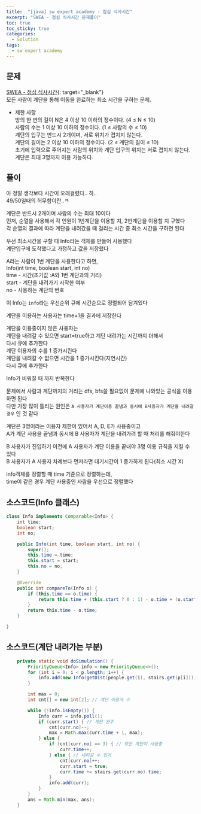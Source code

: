 ```yaml
---
title:  "[java] sw expert academy - 점심 식사시간"
excerpt: "SWEA - 점심 식사시간 문제풀이"
toc: true
toc_sticky: true
categories:
  - Solution
tags:
  - sw expert academy
---
```

## 문제  
[SWEA - 점심 식사시간](https://swexpertacademy.com/main/code/problem/problemDetail.do?contestProbId=AV5-BEE6AK0DFAVl){: target="_blank"}  
모든 사람이 계단을 통해 이동을 완료하는 최소 시간을 구하는 문제.


* 제한 사항  
방의 한 변의 길이 N은 4 이상 10 이하의 정수이다. (4 ≤ N ≤ 10)  
사람의 수는 1 이상 10 이하의 정수이다. (1 ≤ 사람의 수 ≤ 10)  
계단의 입구는 반드시 2개이며, 서로 위치가 겹치지 않는다.  
계단의 길이는 2 이상 10 이하의 정수이다. (2 ≤ 계단의 길이 ≤ 10)  
초기에 입력으로 주어지는 사람의 위치와 계단 입구의 위치는 서로 겹치지 않는다.  
계단은 최대 3명까지 이용 가능하다.  


## 풀이  
아 정말 생각보다 시간이 오래걸렸다.. 하..  
49/50일때의 허무함이란..ㅋ  

계단은 반드시 2개이며 사람의 수는 최대 10이다  
먼저, 순열을 사용해서 각 인원이 1번계단을 이용할 지, 2번계단을 이용할 지 구했다  
각 순열의 결과에 따라 계단을 내려갔을 때 걸리는 시간 중 최소 시간을 구하면 된다  


우선 최소시간을 구할 때 Info라는 객체를 만들어 사용했다   
계단입구에 도착했다고 가정하고 값을 저장했다  


A라는 사람이 1번 계단을 사용한다고 하면,  
Info(int time, boolean start, int no)  
time - 시간(초기값 :A와 1번 계단과의 거리)  
start - 계단을 내려가기 시작한 여부  
no - 사용하는 계단의 번호


이 Info는 `info`라는 우선순위 큐에 시간순으로 정렬되어 담겨있다  


계단을 이용하는 사용자는 time+1을 결과에 저장한다  

계단을 이용중이지 않은 사용자는  
	계단을 내려갈 수 있으면 start=true하고 계단 내려가는 시간까지 더해서  
	다시 큐에 추가한다  
	계단 이용자의 수를 1 증가시킨다  
	계단을 내려갈 수 없으면 시간을 1 증가시킨다(지연시간)  
	다시 큐에 추가한다  

Info가 비워질 때 까지 반복한다  

문제에서 사람과 계단까지의 거리는 dfs, bfs쓸 필요없이 문제에 나와있는 공식을 이용하면 된다  
다만 가장 많이 틀리는 원인은 `A 사용자가 계단이용 끝냄과 동시에 B사용자가 계단을 내려갈 경우` 인 것 같다   

계단은 3명이라는 이용자 제한이 있어서 A, D, E가 사용중이고  
A가 계단 사용을 끝냄과 동시에 B 사용자가 계단을 내려가려 할 때 처리를 해줘야한다  


B 사용자가 진입하기 이전에 A 사용자가 계단 이용을 끝내야 3명 이용 규칙을 지킬 수 있다  
B 사용자가 A 사용자 차례보다 먼저라면 대기시간이 1 증가하게 된다(최소 시간 X)  

info객체를 정렬할 때 time 기준으로 정렬하는데,  
time이 같은 경우 계단 사용중인 사람을 우선으로 정렬했다  


## 소스코드(Info 클래스)  
```java
class Info implements Comparable<Info> {
	int time;
	boolean start;
	int no;

	public Info(int time, boolean start, int no) {
		super();
		this.time = time;
		this.start = start;
		this.no = no;
	}

	@Override
	public int compareTo(Info o) {
		if (this.time == o.time) {
			return this.time + (this.start ? 0 : 1) - o.time + (o.start ? 0 : 1);
		}
		return this.time - o.time;
	}

}
```
## 소스코드(계단 내려가는 부분)    
```java
	private static void doSimulation() {
		PriorityQueue<Info> info = new PriorityQueue<>();
		for (int i = 0; i < p.length; i++) {
			info.add(new Info(getDist(people.get(i), stairs.get(p[i])), false, p[i])); // 객체 추가
		}

		int max = 0;
		int cnt[] = new int[2]; // 계단 이용자 수 

		while (!info.isEmpty()) {
			Info curr = info.poll();
			if (curr.start) { // 계단 완주
				cnt[curr.no]--;
				max = Math.max(curr.time + 1, max);
			} else {
				if (cnt[curr.no] == 3) { // 모든 계단이 사용중
					curr.time++;
				} else { // 내려갈 수 있어
					cnt[curr.no]++;
					curr.start = true;
					curr.time += stairs.get(curr.no).time;
				}
				info.add(curr);
			}
		}
		ans = Math.min(max, ans);
	}
```
